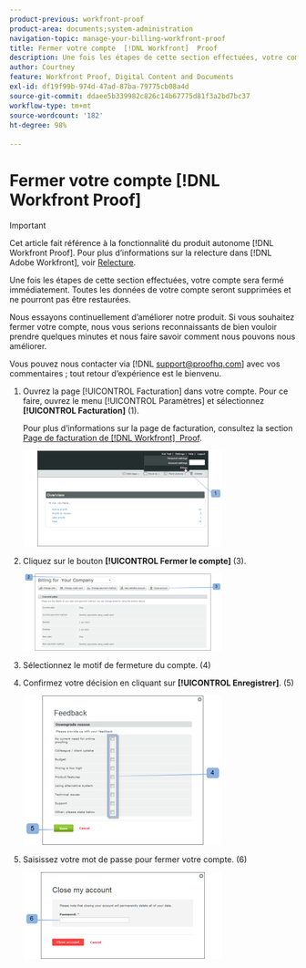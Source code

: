 ```yaml
---
product-previous: workfront-proof
product-area: documents;system-administration
navigation-topic: manage-your-billing-workfront-proof
title: Fermer votre compte  [!DNL Workfront]  Proof
description: Une fois les étapes de cette section effectuées, votre compte sera fermé immédiatement. Toutes les données de votre compte seront supprimées et ne pourront pas être restaurées.
author: Courtney
feature: Workfront Proof, Digital Content and Documents
exl-id: df19f99b-974d-47ad-87ba-79775cb08a4d
source-git-commit: ddaee5b339982c826c14b67775d81f3a2bd7bc37
workflow-type: tm+mt
source-wordcount: '182'
ht-degree: 98%

---
```


# Fermer votre compte [!DNL Workfront Proof]

>[!IMPORTANT]
>
>Cet article fait référence à la fonctionnalité du produit autonome [!DNL Workfront Proof]. Pour plus d’informations sur la relecture dans [!DNL Adobe Workfront], voir [Relecture](../../../review-and-approve-work/proofing/proofing.md).

Une fois les étapes de cette section effectuées, votre compte sera fermé immédiatement. Toutes les données de votre compte seront supprimées et ne pourront pas être restaurées.

Nous essayons continuellement d’améliorer notre produit. Si vous souhaitez fermer votre compte, nous vous serions reconnaissants de bien vouloir prendre quelques minutes et nous faire savoir comment nous pouvons nous améliorer.

Vous pouvez nous contacter via [!DNL support@proofhq.com] avec vos commentaires ; tout retour d’expérience est le bienvenu.

1. Ouvrez la page [!UICONTROL Facturation] dans votre compte. Pour ce faire, ouvrez le menu [!UICONTROL Paramètres] et sélectionnez **[!UICONTROL Facturation]** (1).

   Pour plus d’informations sur la page de facturation, consultez la section [Page de facturation de  [!DNL Workfront]  Proof](../../../workfront-proof/wp-billingsettings/manage-your-billing/wp-billing-page.md).

   ![&#x200B; Paramètres de facturation &#x200B;](assets/upgradesdowngrades-billing-settings-350x168.png)

1. Cliquez sur le bouton **[!UICONTROL Fermer le compte]** (3).

   ![Billing_-_close_your_account.png](assets/billing---close-your-account-350x135.png)

1. Sélectionnez le motif de fermeture du compte. (4)
1. Confirmez votre décision en cliquant sur **[!UICONTROL Enregistrer]**. (5)

   ![Close_Account_-_pop-up.png](assets/close-account---pop-up-350x262.png)

1. Saisissez votre mot de passe pour fermer votre compte. (6)

   ![Close_Account_-_password_pop-up.png](assets/close-account---password-pop-up-350x152.png)
